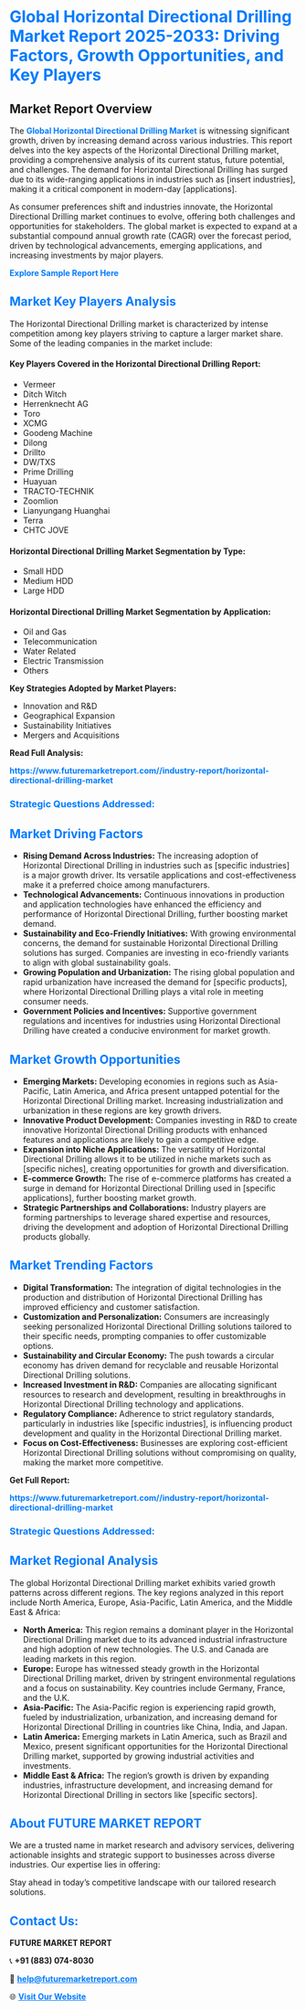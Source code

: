 <h1 style="color: #007BFF;">Global Horizontal Directional Drilling Market Report 2025-2033: Driving Factors, Growth Opportunities, and Key Players</h1>

<section id="overview">
<h2>Market Report Overview</h2>
<p>The <a href="https://www.futuremarketreport.com//industry-report/horizontal-directional-drilling-market" style="color: #007BFF; text-decoration: none;"><strong>Global Horizontal Directional Drilling Market</strong></a> is witnessing significant growth, driven by increasing demand across various industries. This report delves into the key aspects of the Horizontal Directional Drilling market, providing a comprehensive analysis of its current status, future potential, and challenges. The demand for Horizontal Directional Drilling has surged due to its wide-ranging applications in industries such as [insert industries], making it a critical component in modern-day [applications].</p>
<p>As consumer preferences shift and industries innovate, the Horizontal Directional Drilling market continues to evolve, offering both challenges and opportunities for stakeholders. The global market is expected to expand at a substantial compound annual growth rate (CAGR) over the forecast period, driven by technological advancements, emerging applications, and increasing investments by major players.</p>
</section>

<section id="overview">
<p><a href="https://www.futuremarketreport.com//request-sample/reportId=50377" style="color: #007BFF; text-decoration: none;"><strong>Explore Sample Report Here</strong></a></p>
</section>

<section id="key-players">
<h2 style="color: #007BFF;">Market Key Players Analysis</h2>
<p>The Horizontal Directional Drilling market is characterized by intense competition among key players striving to capture a larger market share. Some of the leading companies in the market include:</p>
<h4>Key Players Covered in the Horizontal Directional Drilling Report:</h4>
<ul><li>Vermeer</li><li>Ditch Witch</li><li>Herrenknecht AG</li><li>Toro</li><li>XCMG</li><li>Goodeng Machine</li><li>Dilong</li><li>Drillto</li><li>DW/TXS</li><li>Prime Drilling</li><li>Huayuan</li><li>TRACTO-TECHNIK</li><li>Zoomlion</li><li>Lianyungang Huanghai</li><li>Terra</li><li>CHTC JOVE</li></ul>
<h4>Horizontal Directional Drilling Market Segmentation by Type:</h4>
<ul><li>Small HDD</li><li>Medium HDD</li><li>Large HDD</li></ul>

<h4>Horizontal Directional Drilling Market Segmentation by Application:</h4>
<ul><li>Oil and Gas</li><li>Telecommunication</li><li>Water Related</li><li>Electric Transmission</li><li>Others</li></ul>
<p><strong>Key Strategies Adopted by Market Players:</strong></p>
<ul>
<li>Innovation and R&D</li>
<li>Geographical Expansion</li>
<li>Sustainability Initiatives</li>
<li>Mergers and Acquisitions</li>
</ul>
</section>

<section>
<p><strong>Read Full Analysis: </strong></p><a href="https://www.futuremarketreport.com//industry-report/horizontal-directional-drilling-market" style="color: #007BFF; text-decoration: none;"><strong>https://www.futuremarketreport.com//industry-report/horizontal-directional-drilling-market</strong></a>
<h3 style="color: #007BFF;">Strategic Questions Addressed:</h3>
</section>

<section id="driving-factors">
<h2 style="color: #007BFF;">Market Driving Factors</h2>
<ul>
<li><strong>Rising Demand Across Industries:</strong> The increasing adoption of Horizontal Directional Drilling in industries such as [specific industries] is a major growth driver. Its versatile applications and cost-effectiveness make it a preferred choice among manufacturers.</li>
<li><strong>Technological Advancements:</strong> Continuous innovations in production and application technologies have enhanced the efficiency and performance of Horizontal Directional Drilling, further boosting market demand.</li>
<li><strong>Sustainability and Eco-Friendly Initiatives:</strong> With growing environmental concerns, the demand for sustainable Horizontal Directional Drilling solutions has surged. Companies are investing in eco-friendly variants to align with global sustainability goals.</li>
<li><strong>Growing Population and Urbanization:</strong> The rising global population and rapid urbanization have increased the demand for [specific products], where Horizontal Directional Drilling plays a vital role in meeting consumer needs.</li>
<li><strong>Government Policies and Incentives:</strong> Supportive government regulations and incentives for industries using Horizontal Directional Drilling have created a conducive environment for market growth.</li>
</ul>
</section>

<section id="growth-opportunities">
<h2 style="color: #007BFF;">Market Growth Opportunities</h2>
<ul>
<li><strong>Emerging Markets:</strong> Developing economies in regions such as Asia-Pacific, Latin America, and Africa present untapped potential for the Horizontal Directional Drilling market. Increasing industrialization and urbanization in these regions are key growth drivers.</li>
<li><strong>Innovative Product Development:</strong> Companies investing in R&D to create innovative Horizontal Directional Drilling products with enhanced features and applications are likely to gain a competitive edge.</li>
<li><strong>Expansion into Niche Applications:</strong> The versatility of Horizontal Directional Drilling allows it to be utilized in niche markets such as [specific niches], creating opportunities for growth and diversification.</li>
<li><strong>E-commerce Growth:</strong> The rise of e-commerce platforms has created a surge in demand for Horizontal Directional Drilling used in [specific applications], further boosting market growth.</li>
<li><strong>Strategic Partnerships and Collaborations:</strong> Industry players are forming partnerships to leverage shared expertise and resources, driving the development and adoption of Horizontal Directional Drilling products globally.</li>
</ul>
</section>

<section id="trending-factors">
<h2 style="color: #007BFF;">Market Trending Factors</h2>
<ul>
<li><strong>Digital Transformation:</strong> The integration of digital technologies in the production and distribution of Horizontal Directional Drilling has improved efficiency and customer satisfaction.</li>
<li><strong>Customization and Personalization:</strong> Consumers are increasingly seeking personalized Horizontal Directional Drilling solutions tailored to their specific needs, prompting companies to offer customizable options.</li>
<li><strong>Sustainability and Circular Economy:</strong> The push towards a circular economy has driven demand for recyclable and reusable Horizontal Directional Drilling solutions.</li>
<li><strong>Increased Investment in R&D:</strong> Companies are allocating significant resources to research and development, resulting in breakthroughs in Horizontal Directional Drilling technology and applications.</li>
<li><strong>Regulatory Compliance:</strong> Adherence to strict regulatory standards, particularly in industries like [specific industries], is influencing product development and quality in the Horizontal Directional Drilling market.</li>
<li><strong>Focus on Cost-Effectiveness:</strong> Businesses are exploring cost-efficient Horizontal Directional Drilling solutions without compromising on quality, making the market more competitive.</li>
</ul>
</section>

<section>
<p><strong>Get Full Report: </strong></p><a href="https://www.futuremarketreport.com//industry-report/horizontal-directional-drilling-market" style="color: #007BFF; text-decoration: none;"><strong>https://www.futuremarketreport.com//industry-report/horizontal-directional-drilling-market</strong></a>
<h3 style="color: #007BFF;">Strategic Questions Addressed:</h3>
</section>


<section id="regional-analysis">
<h2 style="color: #007BFF;">Market Regional Analysis</h2>
<p>The global Horizontal Directional Drilling market exhibits varied growth patterns across different regions. The key regions analyzed in this report include North America, Europe, Asia-Pacific, Latin America, and the Middle East & Africa:</p>
<ul>
<li><strong>North America:</strong> This region remains a dominant player in the Horizontal Directional Drilling market due to its advanced industrial infrastructure and high adoption of new technologies. The U.S. and Canada are leading markets in this region.</li>
<li><strong>Europe:</strong> Europe has witnessed steady growth in the Horizontal Directional Drilling market, driven by stringent environmental regulations and a focus on sustainability. Key countries include Germany, France, and the U.K.</li>
<li><strong>Asia-Pacific:</strong> The Asia-Pacific region is experiencing rapid growth, fueled by industrialization, urbanization, and increasing demand for Horizontal Directional Drilling in countries like China, India, and Japan.</li>
<li><strong>Latin America:</strong> Emerging markets in Latin America, such as Brazil and Mexico, present significant opportunities for the Horizontal Directional Drilling market, supported by growing industrial activities and investments.</li>
<li><strong>Middle East & Africa:</strong> The region’s growth is driven by expanding industries, infrastructure development, and increasing demand for Horizontal Directional Drilling in sectors like [specific sectors].</li>
</ul>
</section>

<footer>
<h2 style="color: #007BFF;">About FUTURE MARKET REPORT</h2>
<p>We are a trusted name in market research and advisory services, delivering actionable insights and strategic support to businesses across diverse industries. Our expertise lies in offering:</p>

<p>Stay ahead in today’s competitive landscape with our tailored research solutions.</p>

<h2 style="color: #007BFF;">Contact Us:</h2>
<p><strong>FUTURE MARKET REPORT</strong></p>
<p>📞 <strong>+91 (883) 074-8030</strong></p>
<p>📧 <strong><a href="mailto:help@futuremarketreport.com" style="color: #007BFF;">help@futuremarketreport.com</a></strong></p>
<p>🌐 <strong><a href="https://www.futuremarketreport.com/" style="color: #007BFF;">Visit Our Website</a></strong></p>
</footer>